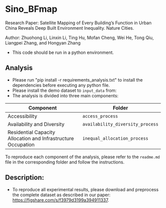 # Sino_BFmap
Research Paper: Satellite Mapping of Every Building’s Function in Urban China Reveals Deep Built Environment Inequality. Nature Cities.   

Author: Zhuohong Li, Linxin Li, Ting Hu, Mofan Cheng, Wei He, Tong Qiu, Liangpei Zhang, and Hongyan Zhang  

* This code should be run in a python environment.

## Analysis
* Please run "pip install -r requirements_analysis.txt" to install the dependencies before executing any python file.
* Please install the demo dataset to `input_data` from:
* The analysis is divided into three main components:

| Component                                                         | Folder                          |
|-------------------------------------------------------------------|---------------------------------|
| Accessibility                                                  | `access_process`               |
| Availability and Diversity                                     | `availability_diversity_process` |
| Residential Capacity Allocation and Infrastructure Occupation | `inequal_allocation_process`   |

To reproduce each component of the analysis, please refer to the `readme.md` file in the corresponding folder and follow the instructions.


## Description: 
* To reproduce all experimental results, please download and preprocess the complete dataset as described in our paper: https://figshare.com/s/f3979d3199a394911337.


